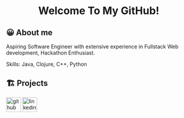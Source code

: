 <h1 align="center"> Welcome To My GitHub! </h1>

## 😀 About me
Aspiring Software Engineer with extensive experience in Fullstack Web development, Hackathon Enthusiast.

Skills: Java, Clojure, C++, Python

<h2>🏗 Projects </h2>
<a href = "https://github.com/duong-vo/diary-project" >


[<img src='https://cdn.jsdelivr.net/npm/simple-icons@3.0.1/icons/github.svg' alt='github' height='40'>](https://github.com/duong-vo)  [<img src='https://cdn.jsdelivr.net/npm/simple-icons@3.0.1/icons/linkedin.svg' alt='linkedin' height='40'>](https://www.linkedin.com/in/duonghvo/)  
